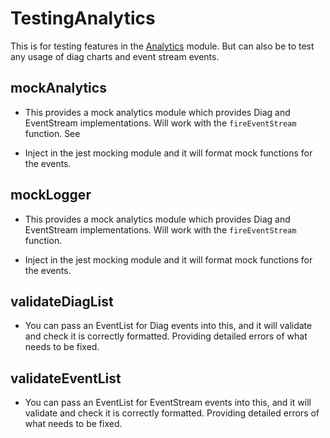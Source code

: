 # TestingAnalytics

This is for testing features in the [Analytics](./../Analytics/README.md) module. But can also be to test any usage of diag charts and event stream events.

## mockAnalytics

- This provides a mock analytics module which provides Diag and EventStream implementations. Will work with the `fireEventStream` function. See

- Inject in the jest mocking module and it will format mock functions for the events.

## mockLogger

- This provides a mock analytics module which provides Diag and EventStream implementations. Will work with the `fireEventStream` function.

- Inject in the jest mocking module and it will format mock functions for the events.

## validateDiagList

- You can pass an EventList for Diag events into this, and it will validate and check it is correctly formatted. Providing detailed errors of what needs to be fixed.

## validateEventList

- You can pass an EventList for EventStream events into this, and it will validate and check it is correctly formatted. Providing detailed errors of what needs to be fixed.

